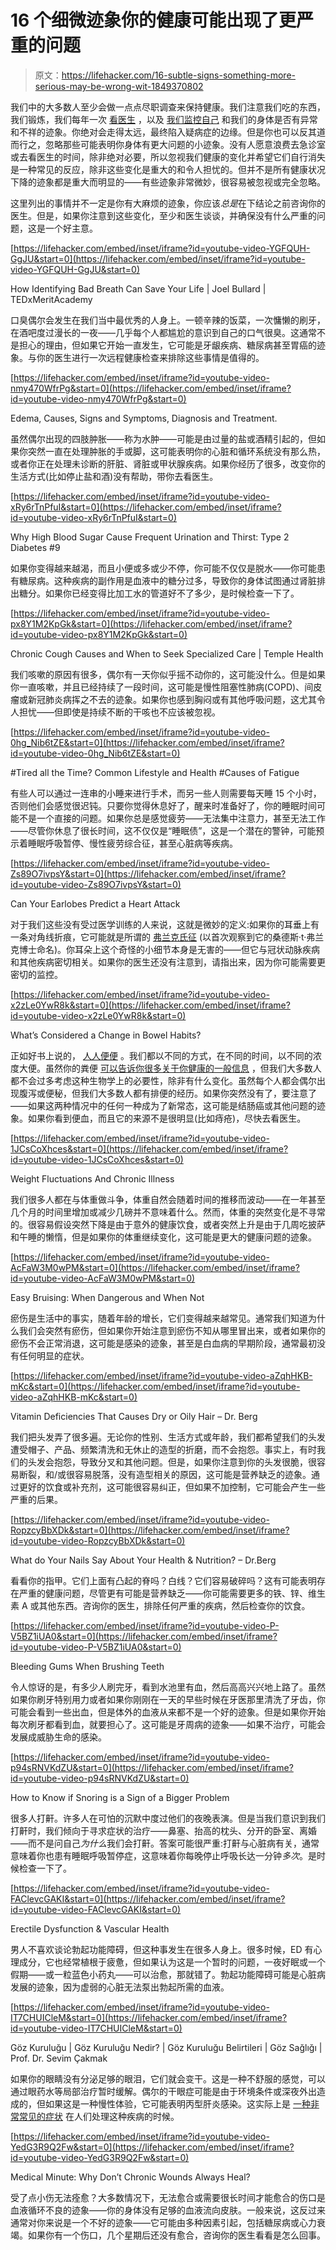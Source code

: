 # 16 个细微迹象你的健康可能出现了更严重的问题

> 原文：<https://lifehacker.com/16-subtle-signs-something-more-serious-may-be-wrong-wit-1849370802>

我们中的大多数人至少会做一点点尽职调查来保持健康。我们注意我们吃的东西，我们锻炼，我们每年一次 [看医生](https://lifehacker.com/be-a-better-patient-what-your-doctor-recommends-when-y-1527394524) ，以及 [我们监控自己](https://lifehacker.com/these-simple-home-health-tests-are-actually-worth-tryin-1848640897) 和我们的身体是否有异常和不祥的迹象。你绝对会走得太远，最终陷入疑病症的边缘。但是你也可以反其道而行之，忽略那些可能表明你身体有更大问题的小迹象。没有人愿意浪费去急诊室或去看医生的时间，除非绝对必要，所以忽视我们健康的变化并希望它们自行消失是一种常见的反应，除非这些变化是重大的和令人担忧的。但并不是所有健康状况下降的迹象都是重大而明显的——有些迹象非常微妙，很容易被忽视或完全忽略。

这里列出的事情并不一定是你有大麻烦的迹象，你应该*总是*在下结论之前咨询你的医生。但是，如果你注意到这些变化，至少和医生谈谈，并确保没有什么严重的问题，这是一个好主意。

 [https://lifehacker.com/embed/inset/iframe?id=youtube-video-YGFQUH-GgJU&start=0](https://lifehacker.com/embed/inset/iframe?id=youtube-video-YGFQUH-GgJU&start=0)

<figcaption class="sc-1ptbguh-0 hxeMec caption">How Identifying Bad Breath Can Save Your Life | Joel Bullard | TEDxMeritAcademy</figcaption> 

口臭偶尔会发生在我们当中最优秀的人身上。一顿辛辣的饭菜，一次慵懒的刷牙，在酒吧度过漫长的一夜——几乎每个人都尴尬的意识到自己的口气很臭。这通常不是担心的理由，但如果它开始一直发生，它可能是牙龈疾病、糖尿病甚至胃癌的迹象。与你的医生进行一次远程健康检查来排除这些事情是值得的。

 [https://lifehacker.com/embed/inset/iframe?id=youtube-video-nmy470WfrPg&start=0](https://lifehacker.com/embed/inset/iframe?id=youtube-video-nmy470WfrPg&start=0)

<figcaption class="sc-1ptbguh-0 hxeMec caption">Edema, Causes, Signs and Symptoms, Diagnosis and Treatment.</figcaption> 

虽然偶尔出现的四肢肿胀——称为水肿——可能是由过量的盐或酒精引起的，但如果你突然一直在处理肿胀的手或脚，这可能表明你的心脏和循环系统没有那么热，或者你正在处理未诊断的肝脏、肾脏或甲状腺疾病。如果你经历了很多，改变你的生活方式(比如停止盐和酒)没有帮助，带你去看医生。

 [https://lifehacker.com/embed/inset/iframe?id=youtube-video-xRy6rTnPfuI&start=0](https://lifehacker.com/embed/inset/iframe?id=youtube-video-xRy6rTnPfuI&start=0)

<figcaption class="sc-1ptbguh-0 hxeMec caption">Why High Blood Sugar Cause Frequent Urination and Thirst: Type 2 Diabetes #9</figcaption> 

如果你变得越来越渴，而且小便或多或少不停，你可能不仅仅是脱水——你可能患有糖尿病。这种疾病的副作用是血液中的糖分过多，导致你的身体试图通过肾脏排出糖分。如果你已经变得比加工水的管道好不了多少，是时候检查一下了。

 [https://lifehacker.com/embed/inset/iframe?id=youtube-video-px8Y1M2KpGk&start=0](https://lifehacker.com/embed/inset/iframe?id=youtube-video-px8Y1M2KpGk&start=0)

<figcaption class="sc-1ptbguh-0 hxeMec caption">Chronic Cough Causes and When to Seek Specialized Care | Temple Health</figcaption> 

我们咳嗽的原因有很多，偶尔有一天你似乎摇不动你的，这可能没什么。但是如果你一直咳嗽，并且已经持续了一段时间，这可能是慢性阻塞性肺病(COPD)、间皮瘤或新冠肺炎病挥之不去的迹象。如果你也感到胸闷或有其他呼吸问题，这尤其令人担忧——但即使是持续不断的干咳也不应该被忽视。

 [https://lifehacker.com/embed/inset/iframe?id=youtube-video-0hg_Nib6tZE&start=0](https://lifehacker.com/embed/inset/iframe?id=youtube-video-0hg_Nib6tZE&start=0)

<figcaption class="sc-1ptbguh-0 hxeMec caption">#Tired all the Time? Common Lifestyle and Health #Causes of Fatigue</figcaption> 

有些人可以通过一连串的小睡来进行手术，而另一些人则需要每天睡 15 个小时，否则他们会感觉很迟钝。只要你觉得休息好了，醒来时准备好了，你的睡眠时间可能不是一个直接的问题。如果你总是感觉疲劳——无法集中注意力，甚至无法工作——尽管你休息了很长时间，这不仅仅是“睡眠债”，这是一个潜在的警钟，可能预示着睡眠呼吸暂停、慢性疲劳综合征，甚至心脏病等疾病。

 [https://lifehacker.com/embed/inset/iframe?id=youtube-video-Zs89O7ivpsY&start=0](https://lifehacker.com/embed/inset/iframe?id=youtube-video-Zs89O7ivpsY&start=0)

<figcaption class="sc-1ptbguh-0 hxeMec caption">Can Your Earlobes Predict a Heart Attack</figcaption> 

对于我们这些没有受过医学训练的人来说，这就是微妙的定义:如果你的耳垂上有一条对角线折痕，它可能就是所谓的 [弗兰克氏征](https://www.ncbi.nlm.nih.gov/pmc/articles/PMC8134579/#:~:text=Frank's%20sign%20is%20a%20diagonal,year%20period%20were%20extensively%20studied.) (以首次观察到它的桑德斯·t·弗兰克博士命名)。你耳朵上这个奇怪的小细节本身是无害的——但它与冠状动脉疾病和其他疾病密切相关。如果你的医生还没有注意到，请指出来，因为你可能需要更密切的监控。

 [https://lifehacker.com/embed/inset/iframe?id=youtube-video-x2zLe0YwR8k&start=0](https://lifehacker.com/embed/inset/iframe?id=youtube-video-x2zLe0YwR8k&start=0)

<figcaption class="sc-1ptbguh-0 hxeMec caption">What’s Considered a Change in Bowel Habits?</figcaption> 

正如好书上说的， [人人便便](https://www.barnesandnoble.com/w/everyone-poops-taro-gomi/1101405964) 。我们都以不同的方式，在不同的时间，以不同的浓度大便。虽然你的粪便 [可以告诉你很多关于你健康的一般信息](https://www.healthpartners.com/blog/healthy-poop-chart/) ，但我们大多数人都不会过多考虑这种生物学上的必要性，除非有什么变化。虽然每个人都会偶尔出现腹泻或便秘，但我们大多数人都有排便的经历。如果你突然没有了，要注意了——如果这两种情况中的任何一种成为了新常态，这可能是结肠癌或其他问题的迹象。如果你看到便血，而且它的来源不是很明显(比如痔疮)，尽快去看医生。

 [https://lifehacker.com/embed/inset/iframe?id=youtube-video-1JCsCoXhces&start=0](https://lifehacker.com/embed/inset/iframe?id=youtube-video-1JCsCoXhces&start=0)

<figcaption class="sc-1ptbguh-0 hxeMec caption">Weight Fluctuations And Chronic Illness</figcaption> 

我们很多人都在与体重做斗争，体重自然会随着时间的推移而波动——在一年甚至几个月的时间里增加或减少几磅并不意味着什么。然而，体重的突然变化是不寻常的。很容易假设突然下降是由于意外的健康饮食，或者突然上升是由于几周吃披萨和午睡的懒惰，但是如果你的体重继续变化，这可能是更大的健康问题的迹象。

 [https://lifehacker.com/embed/inset/iframe?id=youtube-video-AcFaW3M0wPM&start=0](https://lifehacker.com/embed/inset/iframe?id=youtube-video-AcFaW3M0wPM&start=0)

<figcaption class="sc-1ptbguh-0 hxeMec caption">Easy Bruising: When Dangerous and When Not</figcaption> 

瘀伤是生活中的事实，随着年龄的增长，它们变得越来越常见。通常我们知道为什么我们会突然有瘀伤，但如果你开始注意到瘀伤不知从哪里冒出来，或者如果你的瘀伤不会正常消退，这可能是感染的迹象，甚至是白血病的早期阶段，通常最初没有任何明显的症状。

 [https://lifehacker.com/embed/inset/iframe?id=youtube-video-aZqhHKB-mKc&start=0](https://lifehacker.com/embed/inset/iframe?id=youtube-video-aZqhHKB-mKc&start=0)

<figcaption class="sc-1ptbguh-0 hxeMec caption">Vitamin Deficiencies That Causes Dry or Oily Hair – Dr. Berg</figcaption> 

我们把头发弄了很多遍。无论你的性别、生活方式或年龄，我们都希望我们的头发遭受帽子、产品、频繁清洗和无休止的造型的折磨，而不会抱怨。事实上，有时我们的头发会抱怨，导致分叉和其他问题。但是，如果你注意到你的头发很脆，很容易断裂，和/或很容易脱落，没有造型相关的原因，这可能是营养缺乏的迹象。通过更好的饮食或补充剂，这可能很容易纠正，但如果不加控制，它可能会产生一些严重的后果。

 [https://lifehacker.com/embed/inset/iframe?id=youtube-video-RopzcyBbXDk&start=0](https://lifehacker.com/embed/inset/iframe?id=youtube-video-RopzcyBbXDk&start=0)

<figcaption class="sc-1ptbguh-0 hxeMec caption">What do Your Nails Say About Your Health & Nutrition? – Dr.Berg</figcaption> 

看看你的指甲。它们上面有凸起的脊吗？白线？它们容易破碎吗？这有可能表明存在严重的健康问题，尽管更有可能是营养缺乏——你可能需要更多的铁、锌、维生素 A 或其他东西。咨询你的医生，排除任何严重的疾病，然后检查你的饮食。

 [https://lifehacker.com/embed/inset/iframe?id=youtube-video-P-V5BZ1iUA0&start=0](https://lifehacker.com/embed/inset/iframe?id=youtube-video-P-V5BZ1iUA0&start=0)

<figcaption class="sc-1ptbguh-0 hxeMec caption">Bleeding Gums When Brushing Teeth</figcaption> 

令人惊讶的是，有多少人刷完牙，看到水池里有血，然后高高兴兴地上路了。虽然如果你刷牙特别用力或者如果你刚刚在一天的早些时候在牙医那里清洗了牙齿，你可能会看到一些出血，但是体外的血液从来都不是一个好的迹象。但是如果你开始每次刷牙都看到血，就要担心了。这可能是牙周病的迹象——如果不治疗，可能会发展成威胁生命的感染。

 [https://lifehacker.com/embed/inset/iframe?id=youtube-video-p94sRNVKdZU&start=0](https://lifehacker.com/embed/inset/iframe?id=youtube-video-p94sRNVKdZU&start=0)

<figcaption class="sc-1ptbguh-0 hxeMec caption">How to Know if Snoring is a Sign of a Bigger Problem</figcaption> 

很多人打鼾。许多人在可怕的沉默中度过他们的夜晚表演。但是当我们意识到我们打鼾时，我们倾向于寻求症状的治疗——鼻塞、抬高的枕头、分开的卧室、离婚——而不是问自己*为什么*我们会打鼾。答案可能很严重:打鼾与心脏病有关，通常意味着你也患有睡眠呼吸暂停症，这意味着你每晚停止呼吸长达一分钟*多次*。是时候检查一下了。

 [https://lifehacker.com/embed/inset/iframe?id=youtube-video-FAClevcGAKI&start=0](https://lifehacker.com/embed/inset/iframe?id=youtube-video-FAClevcGAKI&start=0)

<figcaption class="sc-1ptbguh-0 hxeMec caption">Erectile Dysfunction & Vascular Health</figcaption> 

男人不喜欢谈论勃起功能障碍，但这种事发生在很多人身上。很多时候，ED 有心理成分，它也经常植根于疲惫，但如果认为这是一个暂时的问题，一夜好眠或一个假期——或一粒蓝色小药丸——可以治愈，那就错了。勃起功能障碍可能是心脏病发展的迹象，因为虚弱的心脏无法泵出勃起所需的血液。

 [https://lifehacker.com/embed/inset/iframe?id=youtube-video-IT7CHUICleM&start=0](https://lifehacker.com/embed/inset/iframe?id=youtube-video-IT7CHUICleM&start=0)

<figcaption class="sc-1ptbguh-0 hxeMec caption">Göz Kuruluğu | Göz Kuruluğu Nedir? | Göz Kuruluğu Belirtileri | Göz Sağlığı | Prof. Dr. Sevim Çakmak</figcaption> 

如果你的眼睛没有分泌足够的眼泪，它们就会变干。这是一种不舒服的感觉，可以通过眼药水等局部治疗暂时缓解。偶尔的干眼症可能是由于环境条件或深夜外出造成的，但如果这是一种慢性体验，它可能表明丙型肝炎感染。这实际上是 [一种非常常见的症状](https://pubmed.ncbi.nlm.nih.gov/17870047/) 在人们处理这种疾病的时候。

 [https://lifehacker.com/embed/inset/iframe?id=youtube-video-YedG3R9Q2Fw&start=0](https://lifehacker.com/embed/inset/iframe?id=youtube-video-YedG3R9Q2Fw&start=0)

<figcaption class="sc-1ptbguh-0 hxeMec caption">Medical Minute: Why Don’t Chronic Wounds Always Heal?</figcaption> 

受了点小伤无法痊愈？大多数情况下，无法愈合或需要很长时间才能愈合的伤口是血液循环不良的迹象——你的身体没有足够的血液流向皮肤。一般来说，这反过来通常对你来说是一个不好的迹象——它可能由多种因素引起，包括糖尿病或心力衰竭。如果你有一个伤口，几个星期后还没有愈合，咨询你的医生看看是怎么回事。